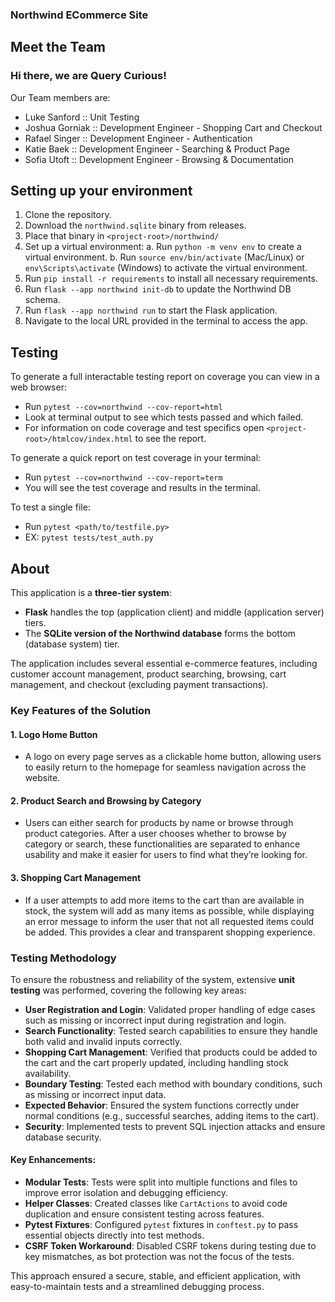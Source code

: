 ### Northwind ECommerce Site

## Meet the Team
### Hi there, we are Query Curious! 
Our Team members are:
- Luke Sanford :: Unit Testing
- Joshua Gorniak :: Development Engineer - Shopping Cart and Checkout
- Rafael Singer :: Development Engineer - Authentication
- Katie Baek :: Development Engineer - Searching & Product Page
- Sofia Utoft :: Development Engineer - Browsing & Documentation

## Setting up your environment
1. Clone the repository. 
2. Download the `northwind.sqlite` binary from releases.
3. Place that binary in `<project-root>/northwind/`
4. Set up a virtual environment:
   a. Run `python -m venv env` to create a virtual environment.
   b. Run `source env/bin/activate` (Mac/Linux) or `env\Scripts\activate` (Windows) to activate the virtual environment.
5. Run `pip install -r requirements` to install all necessary requirements.
6. Run `flask --app northwind init-db` to update the Northwind DB schema.
7.  Run `flask --app northwind run` to start the Flask application.
8. Navigate to the local URL provided in the terminal to access the app.

## Testing
To generate a full interactable testing report on coverage you can view in a web browser:
- Run `pytest --cov=northwind --cov-report=html`
- Look at terminal output to see which tests passed and which failed.
- For information on code coverage and test specifics open `<project-root>/htmlcov/index.html` to see the report.

To generate a quick report on test coverage in your terminal:
- Run `pytest --cov=northwind --cov-report=term`
- You will see the test coverage and results in the terminal.

To test a single file:
- Run `pytest <path/to/testfile.py>` 
- EX: `pytest tests/test_auth.py`

## About

This application is a **three-tier system**:
- **Flask** handles the top (application client) and middle (application server) tiers.
- The **SQLite version of the Northwind database** forms the bottom (database system) tier.

The application includes several essential e-commerce features, including customer account management, product searching, browsing, cart management, and checkout (excluding payment transactions).

### Key Features of the Solution

#### 1. **Logo Home Button**
   - A logo on every page serves as a clickable home button, allowing users to easily return to the homepage for seamless navigation across the website.

#### 2. **Product Search and Browsing by Category**
   - Users can either search for products by name or browse through product categories. After a user chooses whether to browse by category or search, these functionalities are separated to enhance usability and make it easier for users to find what they’re looking for.

#### 3. **Shopping Cart Management**
   - If a user attempts to add more items to the cart than are available in stock, the system will add as many items as possible, while displaying an error message to inform the user that not all requested items could be added. This provides a clear and transparent shopping experience.

### Testing Methodology

To ensure the robustness and reliability of the system, extensive **unit testing** was performed, covering the following key areas:

- **User Registration and Login**: Validated proper handling of edge cases such as missing or incorrect input during registration and login.
- **Search Functionality**: Tested search capabilities to ensure they handle both valid and invalid inputs correctly.
- **Shopping Cart Management**: Verified that products could be added to the cart and the cart properly updated, including handling stock availability.
- **Boundary Testing**: Tested each method with boundary conditions, such as missing or incorrect input data.
- **Expected Behavior**: Ensured the system functions correctly under normal conditions (e.g., successful searches, adding items to the cart).
- **Security**: Implemented tests to prevent SQL injection attacks and ensure database security.

#### Key Enhancements:
- **Modular Tests**: Tests were split into multiple functions and files to improve error isolation and debugging efficiency.
- **Helper Classes**: Created classes like `CartActions` to avoid code duplication and ensure consistent testing across features.
- **Pytest Fixtures**: Configured `pytest` fixtures in `conftest.py` to pass essential objects directly into test methods.
- **CSRF Token Workaround**: Disabled CSRF tokens during testing due to key mismatches, as bot protection was not the focus of the tests.

This approach ensured a secure, stable, and efficient application, with easy-to-maintain tests and a streamlined debugging process.